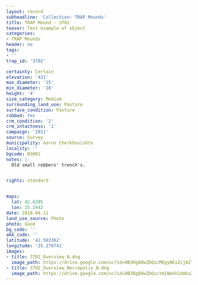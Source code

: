 ```yaml
---
layout: record
subheadline: 'Collection: TRAP Mounds'
title: TRAP Mound - 3702
teaser: Test example of object
categories:
- TRAP Mounds
header: no
tags:
- ''
trap_id: '3702'

certainty: Certain
elevation: '431'
max_diameter: '15'
min_diameter: '10'
height: '4'
size_category: Medium
surrounding_land_use: Pasture
surface_condition: Pasture
robbed: Yes
crm_condition: '2'
crm_intactness: '1'
campaign: '2011'
source: Survey
municipality: Gorno Cherkhovishte
locality: ''
bgcode: DS001
notes: |-
  Old small robbers' trench's.


rights: standard


maps:
  lat: 42.6285
  lon: 25.2442
date: 2018-04-11
land_use_source: Photo
photo: Good
bg_code: ''
akb_code: ''
latitude: '42.583362'
longitude: '25.270741'
images:
- title: 3702_Overview_N.dng
  image_path: https://drive.google.com/uc?id=0B3Rg88wZDQscMEgyNExZcjA2TzA
- title: 3702_Overview_Necropolis_N.dng
  image_path: https://drive.google.com/uc?id=0B3Rg88wZDQscYm1Nekh1dmkzZ3M
---
```

